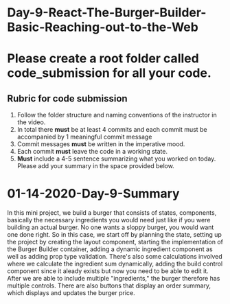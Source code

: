 #  Day-9-React-The-Burger-Builder-Basic-Reaching-out-to-the-Web

# Please create a root folder called **code_submission** for all your code.

## Rubric for code submission
 1. Follow the folder structure and naming conventions of the instructor in the video. 
 2. In total there **must** be at least 4 commits and each commit must be accompanied by 1 meaningful commit message
 3. Commit messages **must** be written in the imperative mood.
 4. Each commit **must** leave the code in a working state.
 5. **Must** include a 4-5 sentence summarizing what you worked on today. Please add your summary in the space provided below.
 
 
 # 01-14-2020-Day-9-Summary
 
In this mini project, we build a burger that consists of states, components, basically the necessary ingredients you would need just like if you were building an actual burger. No one wants a sloppy burger, you would want one done right. So in this case, we start off by planning the state, setting up the project by creating the layout component, starting the implementation of the Burger Builder container, adding a dynamic ingredient component as well as adding prop type validation. There's also some calculations involved where we calculate the ingredient sum dynamically, adding the build control component since it aleady exists but now you need to be able to edit it. After we are able to include multiple "ingredients," the burger therefore has multiple controls. There are also buttons that display an order summary, which displays and updates the burger price. 
